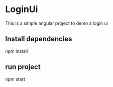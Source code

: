 # LoginUi

This is a simple angular project to demo a login ui

## Install dependencies
npm install
## run project
npm start


